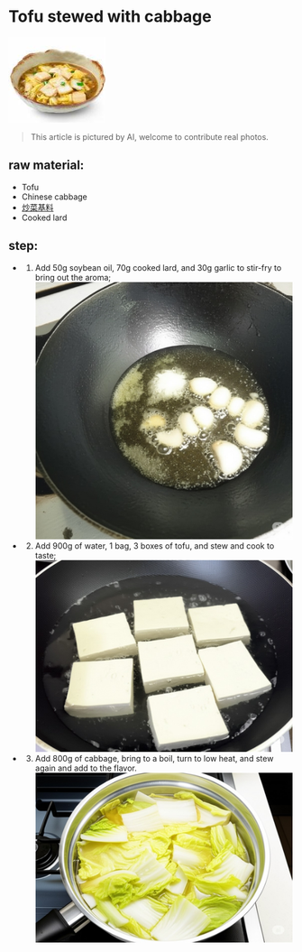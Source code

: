 # Tofu stewed with cabbage

![白菜炖豆腐](/images/白菜炖豆腐.jpg)

> This article is pictured by AI, welcome to contribute real photos.

## raw material:

- Tofu
- Chinese cabbage
- [炒菜基料](/en/配料/炒菜基料.md)
- Cooked lard

## step:

- 1. Add 50g soybean oil, 70g cooked lard, and 30g garlic to stir-fry to bring out the aroma;
     ![](pic/白菜炖豆腐/1.jpeg)
- 2. Add 900g of water, 1 bag, 3 boxes of tofu, and stew and cook to taste;
     ![](pic/白菜炖豆腐/2.jpeg)
- 3. Add 800g of cabbage, bring to a boil, turn to low heat, and stew again and add to the flavor.
     ![](pic/白菜炖豆腐/3.jpeg)
